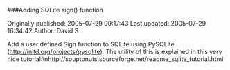 ###Adding SQLite sign() function

Originally published: 2005-07-29 09:17:43
Last updated: 2005-07-29 16:34:42
Author: David S

Add a user defined Sign function to SQLite using PySQLite (http://initd.org/projects/pysqlite).  The utility of this is explained in this very nice tutorial:\nhttp://souptonuts.sourceforge.net/readme_sqlite_tutorial.html